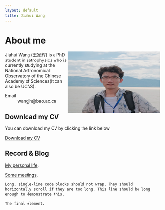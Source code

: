 ```yaml
---
layout: default
title: Jiahui Wang
---
```



# About me

<div style="float: right;">
    <img src="me.jpg" alt="Image" width="300" height="200" />
</div>

Jiahui Wang (王家辉) is a PhD student in astrophysics who is currently studying at the National Astronomical Observatory of the Chinese Academy of Sciences(It can also be UCAS).

<dl>
<dt>Email</dt>
<dd>wangjh@bao.ac.cn</dd>
</dl>

## Download my CV

You can download my CV by clicking the link below:

[Download my CV](CV.pdf)



## Record & Blog


[My personal life](./another-page.html).

[Some meetings](./meeting.html).



```
Long, single-line code blocks should not wrap. They should horizontally scroll if they are too long. This line should be long enough to demonstrate this.
```

```
The final element.
```
